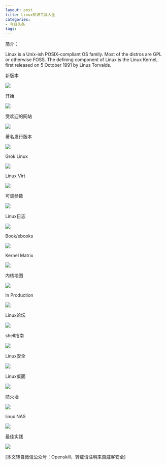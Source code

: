 ```yaml
---
layout: post
title: Linux知识工具大全
categories:
- 今日头条
tags:
---
```

简介：

Linux is a Unix-ish POSIX-compliant OS family. Most of the distros are GPL or otherwise FOSS. The defining component of Linux is the Linux Kernel, first released on 5 October 1991 by Linus Torvalds.

新版本

![](http://p3.pstatp.com/large/10066/428476197)

开始

![](http://p3.pstatp.com/large/10059/8483922356)

受欢迎的网站

![](http://p3.pstatp.com/large/10064/2818956717)

著名发行版本

![](http://p5a.pstatp.com/large/10060/6866654723)

Grok Linux

![](http://p3.pstatp.com/large/10064/2819009759)

Linux Virt

![](http://p3.pstatp.com/large/10061/6691228103)

可调参数

![](http://p1.pstatp.com/large/10061/6691250246)

Linux日志

![](http://p1.pstatp.com/large/10065/2655801464)

Book/ebooks

![](http://p3.pstatp.com/large/10064/2819037944)

Kernel Matrix

![](http://p3.pstatp.com/large/10064/2819151788)

内核地图

![](http://p2.pstatp.com/large/10060/6866732676)

In Production

![](http://p3.pstatp.com/large/10059/8484018451)

Linux论坛

![](http://p3.pstatp.com/large/10060/6866707452)

shell指南

![](http://p3.pstatp.com/large/10066/428541432)

Linux安全

![](http://p3.pstatp.com/large/10059/8484567343)

Linux桌面

![](http://p3.pstatp.com/large/10059/8484532235)

防火墙

![](http://p2.pstatp.com/large/10061/6691400786)

linux NAS

![](http://p3.pstatp.com/large/10062/6296319685)

最佳实践

![](http://p1.pstatp.com/large/10060/6866778394)

[本文转自微信公众号：Openskill，转载请注明来自威客安全]